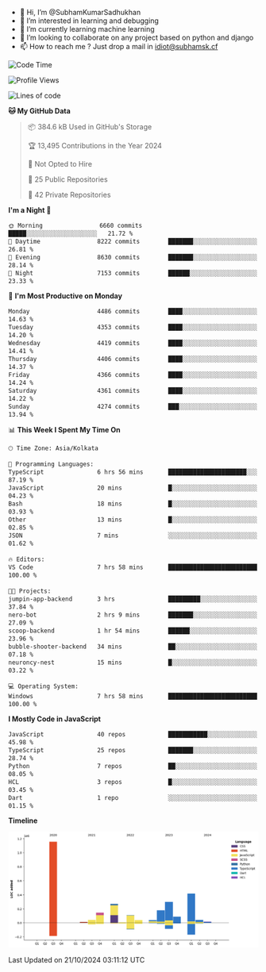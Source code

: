 - 👋 Hi, I’m @SubhamKumarSadhukhan
- 👀 I’m interested in learning and debugging
- 🌱 I’m currently learning machine learning
- 💞️ I’m looking to collaborate on any project based on python and django
- 📫 How to reach me ?
      Just drop a mail in idiot@subhamsk.cf

<!---
SubhamKumarSadhukhan/SubhamKumarSadhukhan is a ✨ special ✨ repository because its `README.md` (this file) appears on your GitHub profile.
You can click the Preview link to take a look at your changes.
--->


<!--START_SECTION:waka-->
![Code Time](http://img.shields.io/badge/Code%20Time-2%2C563%20hrs%2011%20mins-blue)

![Profile Views](http://img.shields.io/badge/Profile%20Views-0-blue)

![Lines of code](https://img.shields.io/badge/From%20Hello%20World%20I%27ve%20Written-2.8%20million%20lines%20of%20code-blue)

**🐱 My GitHub Data** 

> 📦 384.6 kB Used in GitHub's Storage 
 > 
> 🏆 13,495 Contributions in the Year 2024
 > 
> 🚫 Not Opted to Hire
 > 
> 📜 25 Public Repositories 
 > 
> 🔑 42 Private Repositories 
 > 
**I'm a Night 🦉** 

```text
🌞 Morning                6660 commits        █████░░░░░░░░░░░░░░░░░░░░   21.72 % 
🌆 Daytime                8222 commits        ███████░░░░░░░░░░░░░░░░░░   26.81 % 
🌃 Evening                8630 commits        ███████░░░░░░░░░░░░░░░░░░   28.14 % 
🌙 Night                  7153 commits        ██████░░░░░░░░░░░░░░░░░░░   23.33 % 
```
📅 **I'm Most Productive on Monday** 

```text
Monday                   4486 commits        ████░░░░░░░░░░░░░░░░░░░░░   14.63 % 
Tuesday                  4353 commits        ████░░░░░░░░░░░░░░░░░░░░░   14.20 % 
Wednesday                4419 commits        ████░░░░░░░░░░░░░░░░░░░░░   14.41 % 
Thursday                 4406 commits        ████░░░░░░░░░░░░░░░░░░░░░   14.37 % 
Friday                   4366 commits        ████░░░░░░░░░░░░░░░░░░░░░   14.24 % 
Saturday                 4361 commits        ████░░░░░░░░░░░░░░░░░░░░░   14.22 % 
Sunday                   4274 commits        ███░░░░░░░░░░░░░░░░░░░░░░   13.94 % 
```


📊 **This Week I Spent My Time On** 

```text
🕑︎ Time Zone: Asia/Kolkata

💬 Programming Languages: 
TypeScript               6 hrs 56 mins       ██████████████████████░░░   87.19 % 
JavaScript               20 mins             █░░░░░░░░░░░░░░░░░░░░░░░░   04.23 % 
Bash                     18 mins             █░░░░░░░░░░░░░░░░░░░░░░░░   03.93 % 
Other                    13 mins             █░░░░░░░░░░░░░░░░░░░░░░░░   02.85 % 
JSON                     7 mins              ░░░░░░░░░░░░░░░░░░░░░░░░░   01.62 % 

🔥 Editors: 
VS Code                  7 hrs 58 mins       █████████████████████████   100.00 % 

🐱‍💻 Projects: 
jumpin-app-backend       3 hrs               █████████░░░░░░░░░░░░░░░░   37.84 % 
nero-bot                 2 hrs 9 mins        ███████░░░░░░░░░░░░░░░░░░   27.09 % 
scoop-backend            1 hr 54 mins        ██████░░░░░░░░░░░░░░░░░░░   23.96 % 
bubble-shooter-backend   34 mins             ██░░░░░░░░░░░░░░░░░░░░░░░   07.18 % 
neuroncy-nest            15 mins             █░░░░░░░░░░░░░░░░░░░░░░░░   03.22 % 

💻 Operating System: 
Windows                  7 hrs 58 mins       █████████████████████████   100.00 % 
```

**I Mostly Code in JavaScript** 

```text
JavaScript               40 repos            ███████████░░░░░░░░░░░░░░   45.98 % 
TypeScript               25 repos            ███████░░░░░░░░░░░░░░░░░░   28.74 % 
Python                   7 repos             ██░░░░░░░░░░░░░░░░░░░░░░░   08.05 % 
HCL                      3 repos             █░░░░░░░░░░░░░░░░░░░░░░░░   03.45 % 
Dart                     1 repo              ░░░░░░░░░░░░░░░░░░░░░░░░░   01.15 % 
```



**Timeline**

![Lines of Code chart](https://raw.githubusercontent.com/SubhamKumarSadhukhan/SubhamKumarSadhukhan/main/assets/bar_graph.png)


 Last Updated on 21/10/2024 03:11:12 UTC
<!--END_SECTION:waka-->
